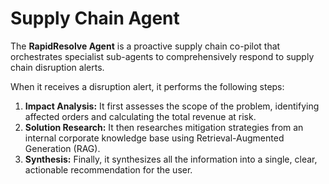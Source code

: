 # Supply Chain Agent

The **RapidResolve Agent** is a proactive supply chain co-pilot that orchestrates specialist sub-agents to comprehensively respond to supply chain disruption alerts.

When it receives a disruption alert, it performs the following steps:
1.  **Impact Analysis:** It first assesses the scope of the problem, identifying affected orders and calculating the total revenue at risk.
2.  **Solution Research:** It then researches mitigation strategies from an internal corporate knowledge base using Retrieval-Augmented Generation (RAG).
3.  **Synthesis:** Finally, it synthesizes all the information into a single, clear, actionable recommendation for the user.
